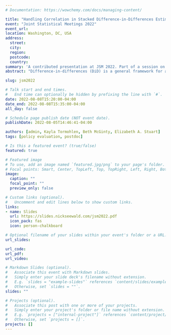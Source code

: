 ```yaml
---
# Documentation: https://wowchemy.com/docs/managing-content/

title: "Handling Correlation in Stacked Difference-in-Differences Estimates with Application to Medical Cannabis Policy "
event: "Joint Statistical Meetings 2022"
event_url:
location: Washington, DC, USA
address:
  street:
  city:
  region:
  postcode:
  country:
summary: 'A contributed presentation at JSM 2022. Part of a session on "Statistical Methods in Policy Evaluation: From COVID-19 to Medical Cannabis–Related Policy".'
abstract: "Difference-in-differences (DiD) is a general framework for assessing causal effects of health policies. One issue with standard DiD methods is staggered adoption: different units (e.g., states) enact policies at different times. Stacking is one approach to DiD in this setting: for each unit enacting a policy, construct a comparison group of units that never enact (or had not yet enacted) the policy, then construct a large dataset with all such cohorts. Recent work, e.g., Callaway & Sant’Anna (2021), developed methods for aggregate data that yield unbiased estimates of average treatment effects with fewer restrictive assumptions than traditional two-way fixed effects models. However, in some cases data is aggregated from the individual level (e.g., from an insurance claims database), and some individuals in comparison units can contribute to comparison groups for multiple treated states, producing correlation between stacked cohorts. Existing methods do not quantify or account for this overlap in the estimation. We demonstrate a bootstrap approach to dealing with the overlap, applied to estimating the effects of state medical cannabis laws on opioid prescribing in the United States."

slug: jsm2022

# Talk start and end times.
#   End time can optionally be hidden by prefixing the line with `#`.
date: 2022-08-08T15:20:00-04:00
date_end: 2022-08-08T15:35:00-04:00
all_day: false

# Schedule page publish date (NOT event date).
publishDate: 2022-08-05T14:46:41-04:00

authors: [admin, Kayla Tormohlen, Beth McGinty, Elizabeth A. Stuart]
tags: [policy evaluation, postdoc]

# Is this a featured event? (true/false)
featured: true

# Featured image
# To use, add an image named `featured.jpg/png` to your page's folder. 
# Focal points: Smart, Center, TopLeft, Top, TopRight, Left, Right, BottomLeft, Bottom, BottomRight.
image:
  caption: ""
  focal_point: ""
  preview_only: false

# Custom links (optional).
#   Uncomment and edit lines below to show custom links.
links:
- name: Slides
  url: https://slides.nickseewald.com/jsm2022.pdf
  icon_pack: fas
  icon: person-chalkboard

# Optional filename of your slides within your event's folder or a URL.
url_slides:

url_code:
url_pdf:
url_video:

# Markdown Slides (optional).
#   Associate this event with Markdown slides.
#   Simply enter your slide deck's filename without extension.
#   E.g. `slides = "example-slides"` references `content/slides/example-slides.md`.
#   Otherwise, set `slides = ""`.
slides: ""

# Projects (optional).
#   Associate this post with one or more of your projects.
#   Simply enter your project's folder or file name without extension.
#   E.g. `projects = ["internal-project"]` references `content/project/deep-learning/index.md`.
#   Otherwise, set `projects = []`.
projects: []
---
```

